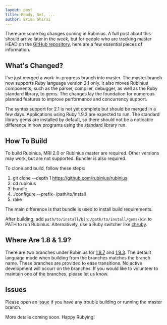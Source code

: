 ```yaml
---
layout: post
title: Ready, Set, ...
author: Brian Shirai
---
```


There are some big changes coming in Rubinius. A full post about this should
arrive later in the week, but for people who are tracking master HEAD on the
[GitHub repository](https://github.com/rubinius/rubinius), here are a few
essential pieces of information.


## What's Changed?

I've just merged a work-in-progress branch into master. The master branch now
supports Ruby language version 2.1 only. It also moves Rubinius components,
such as the parser, compiler, debugger, as well as the Ruby standard library,
to gems. The changes lay the foundation for numerous planned features to
improve performance and concurrency support.

The syntax support for 2.1 is not yet complete but should be merged in a few
days.  Applications using Ruby 1.9.3 are expected to run. The standard library
gems are installed by default, so there should not be a noticable difference
in how programs using the standard library run.


## How To Build

To build Rubinius, MRI 2.0 or Rubinius master are required. Other versions may
work, but are not supported. Bundler is also required.

To clone and build, follow these steps:

1. git clone --depth 1 https://github.com/rubinius/rubinius
1. cd rubinius
1. bundle
1. ./configure --prefix=/path/to/install
1. rake

The main difference is that bundle is used to install build requirements.

After building, add `path/to/install/bin:/path/to/install/gems/bin` to PATH to
run Rubinius. Alternatively, use a Ruby switcher like
[chruby](https://github.com/postmodern/chruby).


## Where Are 1.8 & 1.9?

There are two branches under Rubinius for
[1.8.7](https://github.com/rubinius/rubinius/tree/1.8.7) and
[1.9.3](https://github.com/rubinius/rubinius/tree/1.9.3). The default language
mode when building from the branches matches the branch name. These branches
are provided to ease transitions. No active development will occurr on the
branches. If you would like to volunteer to maintain one of the branches,
please let us know.


## Issues

Please open an [issue](https://github.com/rubinius/rubinius/issues)
if you have any trouble building or running the master branch.

More details coming soon. Happy Rubying!
